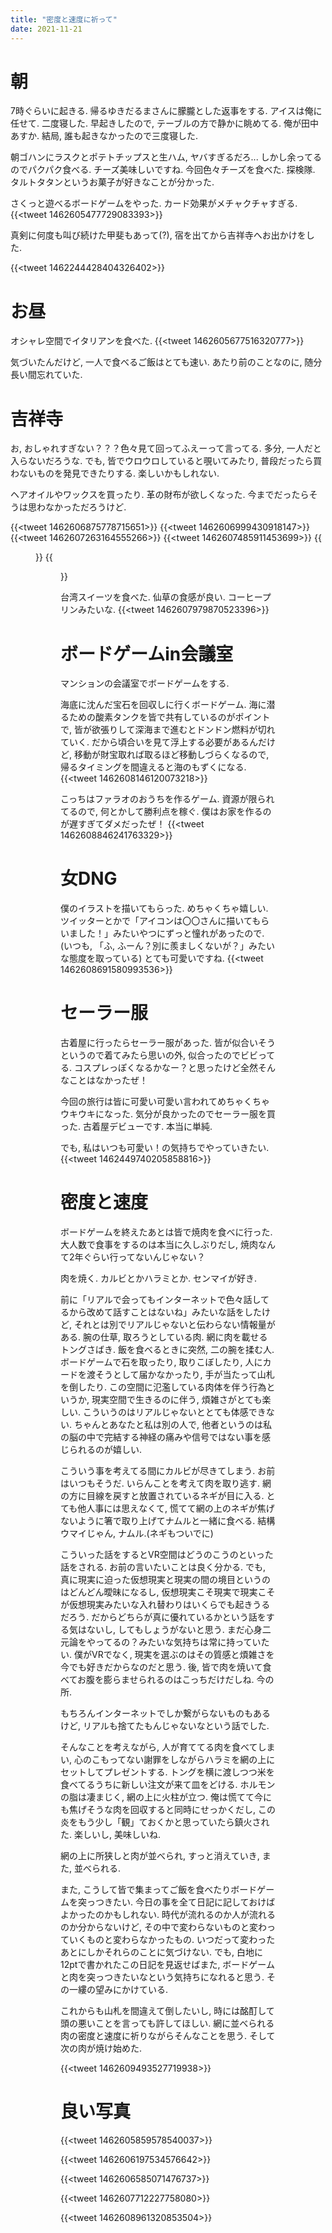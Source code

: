 ```yaml
---
title: "密度と速度に祈って"
date: 2021-11-21
---
```


# 朝
7時ぐらいに起きる. 帰るゆきだるまさんに朦朧とした返事をする. アイスは俺に任せて. 二度寝した. 早起きしたので, テーブルの方で静かに眺めてる. 俺が田中あすか. 結局, 誰も起きなかったので三度寝した.

朝ゴハンにラスクとポテトチップスと生ハム, ヤバすぎるだろ... しかし余ってるのでパクパク食べる. チーズ美味しいですね. 今回色々チーズを食べた. 探検隊. タルトタタンというお菓子が好きなことが分かった.

さくっと遊べるボードゲームをやった. カード効果がメチャクチャすぎる.
{{<tweet 1462605477729083393>}}

真剣に何度も叫び続けた甲斐もあって(?), 宿を出てから吉祥寺へお出かけをした. 

{{<tweet 1462244428404326402>}}
# お昼
オシャレ空間でイタリアンを食べた.
{{<tweet 1462605677516320777>}}

気づいたんだけど, 一人で食べるご飯はとても速い. あたり前のことなのに, 随分長い間忘れていた.
# 吉祥寺
お, おしゃれすぎない？？？色々見て回ってふえーって言ってる. 多分, 一人だと入らないだろうな. でも, 皆でウロウロしていると覗いてみたり, 普段だったら買わないものを発見できたりする. 楽しいかもしれない.

ヘアオイルやワックスを買ったり. 革の財布が欲しくなった. 今までだったらそうは思わなかっただろうけど.

{{<tweet 1462606875778715651>}}
{{<tweet 1462606999430918147>}}
{{<tweet 1462607263164555266>}}
{{<tweet 1462607485911453699>}}
{{<figure src="/media/2021-11-21-shop1.jpeg" alt="shop1">}}
{{<figure src="/media/2021-11-21-shop2.jpeg" alt="shop2">}}


台湾スイーツを食べた. 仙草の食感が良い. コーヒープリンみたいな.
{{<tweet 1462607979870523396>}}

# ボードゲームin会議室
マンションの会議室でボードゲームをする.

海底に沈んだ宝石を回収しに行くボードゲーム. 海に潜るための酸素タンクを皆で共有しているのがポイントで, 皆が欲張りして深海まで進むとドンドン燃料が切れていく. だから頃合いを見て浮上する必要があるんだけど, 移動が財宝取れば取るほど移動しづらくなるので, 帰るタイミングを間違えると海のもずくになる.
{{<tweet 1462608146120073218>}}

こっちはファラオのおうちを作るゲーム. 資源が限られてるので, 何とかして勝利点を稼ぐ. 僕はお家を作るのが遅すぎてダメだったぜ！
{{<tweet 1462608846241763329>}}

# 女DNG
僕のイラストを描いてもらった. めちゃくちゃ嬉しい. ツイッターとかで「アイコンは〇〇さんに描いてもらいました！」みたいやつにずっと憧れがあったので.(いつも, 「ふ, ふーん？別に羨ましくないが？」みたいな態度を取っている)
とても可愛いですね.
{{<tweet 1462608691580993536>}}

# セーラー服
古着屋に行ったらセーラー服があった. 皆が似合いそうというので着てみたら思いの外, 似合ったのでビビってる. コスプレっぽくなるかなー？と思ったけど全然そんなことはなかったぜ！

今回の旅行は皆に可愛い可愛い言われてめちゃくちゃウキウキになった. 気分が良かったのでセーラー服を買った. 古着屋デビューです. 本当に単純.

でも, 私はいつも可愛い！の気持ちでやっていきたい.
{{<tweet 1462449740205858816>}}
# 密度と速度
ボードゲームを終えたあとは皆で焼肉を食べに行った. 大人数で食事をするのは本当に久しぶりだし, 焼肉なんて2年ぐらい行ってないんじゃない？

肉を焼く. カルビとかハラミとか. センマイが好き.

前に「リアルで会ってもインターネットで色々話してるから改めて話すことはないね」みたいな話をしたけど, それとは別でリアルじゃないと伝わらない情報量がある. 腕の仕草, 取ろうとしている肉. 網に肉を載せるトングさばき. 飯を食べるときに突然, 二の腕を揉む人. ボードゲームで石を取ったり, 取りこぼしたり, 人にカードを渡そうとして届かなかったり, 手が当たって山札を倒したり.
この空間に氾濫している肉体を伴う行為というか, 現実空間で生きるのに伴う, 煩雑さがとても楽しい. こういうのはリアルじゃないととても体感できない. ちゃんとあなたと私は別の人で, 他者というのは私の脳の中で完結する神経の痛みや信号ではない事を感じられるのが嬉しい. 

こういう事を考えてる間にカルビが尽きてしまう. お前はいつもそうだ. いらんことを考えて肉を取り逃す. 網の方に目線を戻すと放置されているネギが目に入る. とても他人事には思えなくて, 慌てて網の上のネギが焦げないように箸で取り上げてナムルと一緒に食べる. 結構ウマイじゃん, ナムル.(ネギもついでに)

こういった話をするとVR空間はどうのこうのといった話をされる. お前の言いたいことは良く分かる. でも, 真に現実に迫った仮想現実と現実の間の境目というのはどんどん曖昧になるし, 仮想現実こそ現実で現実こそが仮想現実みたいな入れ替わりはいくらでも起きうるだろう. だからどちらが真に優れているかという話をする気はないし, してもしょうがないと思う. まだ心身二元論をやってるの？みたいな気持ちは常に持っていたい. 僕がVRでなく, 現実を選ぶのはその質感と煩雑さを今でも好きだからなのだと思う. 後, 皆で肉を焼いて食べてお腹を膨らませられるのはこっちだけだしね. 今の所. 

もちろんインターネットでしか繋がらないものもあるけど, リアルも捨てたもんじゃないなという話でした.

そんなことを考えながら, 人が育ててる肉を食べてしまい, 心のこもってない謝罪をしながらハラミを網の上にセットしてプレゼントする. トングを横に渡しつつ米を食べてるうちに新しい注文が来て皿をどける. ホルモンの脂は凄まじく, 網の上に火柱が立つ. 俺は慌てて今にも焦げそうな肉を回収すると同時にせっかくだし, この炎をもう少し「観」ておくかと思っていたら鎮火された. 楽しいし, 美味しいね.

網の上に所狭しと肉が並べられ, すっと消えていき, また, 並べられる.

また, こうして皆で集まってご飯を食べたりボードゲームを突っつきたい. 今日の事を全て日記に記しておけばよかったのかもしれない. 時代が流れるのか人が流れるのか分からないけど, その中で変わらないものと変わっていくものと変わらなかったもの. いつだって変わったあとにしかそれらのことに気づけない. でも, 白地に12ptで書かれたこの日記を見返せばまた, ボードゲームと肉を突っつきたいなという気持ちになれると思う. その一縷の望みにかけている.

これからも山札を間違えて倒したいし, 時には酩酊して頭の悪いことを言っても許してほしい. 網に並べられる肉の密度と速度に祈りながらそんなことを思う. そして次の肉が焼け始めた.

{{<tweet 1462609493527719938>}}


# 良い写真
{{<tweet 1462605859578540037>}}

{{<tweet 1462606197534576642>}}

{{<tweet 1462606585071476737>}}

{{<tweet 1462607712227758080>}}

{{<tweet 1462608961320853504>}}
